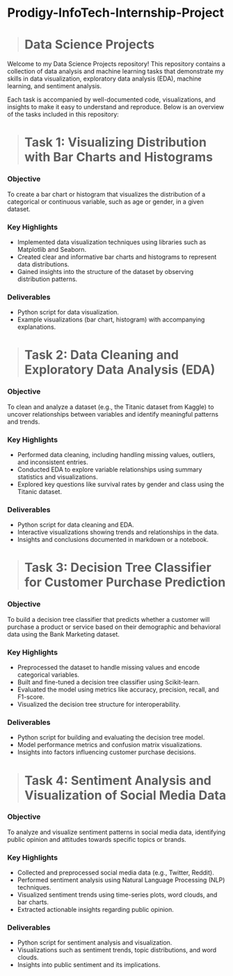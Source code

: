 # Prodigy-InfoTech-Internship-Project

> # Data Science Projects

Welcome to my Data Science Projects repository! This repository contains a collection of data analysis and machine learning tasks that demonstrate my skills in data visualization, exploratory data analysis (EDA), machine learning, and sentiment analysis.

Each task is accompanied by well-documented code, visualizations, and insights to make it easy to understand and reproduce. Below is an overview of the tasks included in this repository:

> # **Task 1: Visualizing Distribution with Bar Charts and Histograms**


### **Objective**
  
To create a bar chart or histogram that visualizes the distribution of a categorical or continuous variable, such as age or gender, in a given dataset.

### **Key Highlights**
  
* Implemented data visualization techniques using libraries such as Matplotlib and Seaborn.
* Created clear and informative bar charts and histograms to represent data distributions.
* Gained insights into the structure of the dataset by observing distribution patterns.

### **Deliverables**

* Python script for data visualization.
* Example visualizations (bar chart, histogram) with accompanying explanations.

> # **Task 2: Data Cleaning and Exploratory Data Analysis (EDA)**


### **Objective**

To clean and analyze a dataset (e.g., the Titanic dataset from Kaggle) to uncover relationships between variables and identify meaningful patterns and trends.

###  **Key Highlights**

* Performed data cleaning, including handling missing values, outliers, and inconsistent entries.
* Conducted EDA to explore variable relationships using summary statistics and visualizations.
* Explored key questions like survival rates by gender and class using the Titanic dataset.

###  **Deliverables**

* Python script for data cleaning and EDA.
* Interactive visualizations showing trends and relationships in the data.
* Insights and conclusions documented in markdown or a notebook.
 
> # **Task 3: Decision Tree Classifier for Customer Purchase Prediction**

### **Objective**

To build a decision tree classifier that predicts whether a customer will purchase a product or service based on their demographic and behavioral data using the Bank Marketing dataset.

###  **Key Highlights**

* Preprocessed the dataset to handle missing values and encode categorical variables.
* Built and fine-tuned a decision tree classifier using Scikit-learn.
* Evaluated the model using metrics like accuracy, precision, recall, and F1-score.
* Visualized the decision tree structure for interoperability.

###  **Deliverables**

* Python script for building and evaluating the decision tree model.
* Model performance metrics and confusion matrix visualizations.
* Insights into factors influencing customer purchase decisions.

> # **Task 4: Sentiment Analysis and Visualization of Social Media Data**

### **Objective**
To analyze and visualize sentiment patterns in social media data, identifying public opinion and attitudes towards specific topics or brands.

###  **Key Highlights**

* Collected and preprocessed social media data (e.g., Twitter, Reddit).
* Performed sentiment analysis using Natural Language Processing (NLP) techniques.
* Visualized sentiment trends using time-series plots, word clouds, and bar charts.
* Extracted actionable insights regarding public opinion.

###  **Deliverables**

* Python script for sentiment analysis and visualization.
* Visualizations such as sentiment trends, topic distributions, and word clouds.
* Insights into public sentiment and its implications.
